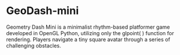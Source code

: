 # GeoDash-mini
Geometry Dash Mini is a minimalist rhythm-based platformer game developed in OpenGL Python, utilizing only the glpoint( ) function for rendering. Players navigate a tiny square avatar through a series of challenging obstacles.
